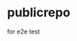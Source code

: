 # publicrepo
for e2e test




































































































































































































































































































































































































































































































































































































































































































































































































































































































































































































































































































































































































































































































































































































































































































































































































































































































































































































































































































































































































































































































































































